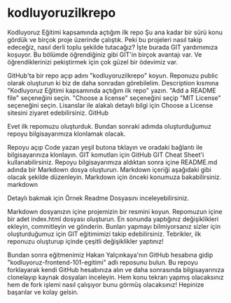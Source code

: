 # kodluyoruzilkrepo
Kodluyoruz Eğitimi kapsamında açtığım ilk repo
Şu ana kadar bir sürü konu gördük ve birçok proje üzerinde çalıştık. Peki bu projeleri nasıl takip edeceğiz, nasıl derli toplu şekilde tutacağız? İşte burada GIT yardımımıza koşuyor. Bu bölümde öğrendiğiniz gibi GIT'in birçok avantajı var. Ve öğrendiklerinizi pekiştirmek için çok güzel bir ödevimiz var.

GitHub'ta bir repo açıp adını "kodluyoruzilkrepo" koyun.
Reponuzu public olarak oluşturun ki biz de daha sonradan görebilelim.
Description kısmına "Kodluyoruz Eğitimi kapsamında açtığım ilk repo" yazın.
"Add a README file" seçeneğini seçin.
"Choose a license" seçeneğini seçip "MIT License" seçeneğini seçin. Lisanslar ile alakalı detaylı bilgi için Choose a License sitesini ziyaret edebilirsiniz.
GitHub

Evet ilk repomuzu oluşturduk. Bundan sonraki adımda oluşturduğumuz repoyu bilgisayarımıza klonlamak olacak.

Repoyu açıp Code yazan yeşil butona tıklayın ve oradaki bağlantı ile bilgisayarınıza klonlayın. GIT komutları için GitHub GIT Cheat Sheet'i kullanabilirsiniz.
Repoyu bilgisayarımıza aldıktan sonra içine README.md adında bir Markdown dosya oluşturun.
Markdown içeriği aşağıdaki gibi olacak şekilde düzenleyin. Markdown için önceki konumuza bakabilirsiniz.
markdown

Detaylı bakmak için Örnek Readme Dosyasını inceleyebilirsiniz.

Markdown dosyanızın içine projemizin bir resmini koyun.
Repomuzun içine bir adet index.html dosyası oluşturun.
En sonunda yaptığınız değişiklikleri ekleyin, commitleyin ve gönderin. Bunları yapmayı bilmiyorsanız sizler için oluşturduğumuz için GIT eğitimimizi takip edebilirsiniz.
Tebrikler, ilk reponuzu oluşturup içinde çeşitli değişiklikler yaptınız!

Bundan sonra eğitmenimiz Hakan Yalçınkaya'nın GitHub hesabına gidip "kodluyoruz-frontend-101-egitimi" adlı reposunu bulun. Bu repoyu forklayarak kendi GitHub hesabınıza alın ve daha sonrasında bilgisayarınıza clonelayıp kaynak dosyaları inceleyin. Hem konu tekrarı yapmış olacaksınız hem de fork işlemi nasıl çalışıyor bunu görmüş olacaksınız!
Hepinize başarılar ve kolay gelsin.
